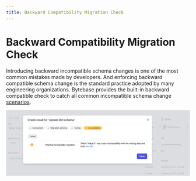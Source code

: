 ```yaml
---
title: Backward Compatibility Migration Check
---
```


# Backward Compatibility Migration Check

Introducing backward incompatible schema changes is one of the most common mistakes made by developers. And enforcing backward compatible schema change is the standard practice adopted by many engineering organizations. Bytebase provides the built-in backward compatible check to catch all common incompatible schema change [scenarios](https://www.bytebase.com/doc/error#backward-incompatible-migration).

![sql-advisor](/static/docs-assets/sql-advisor.png)
